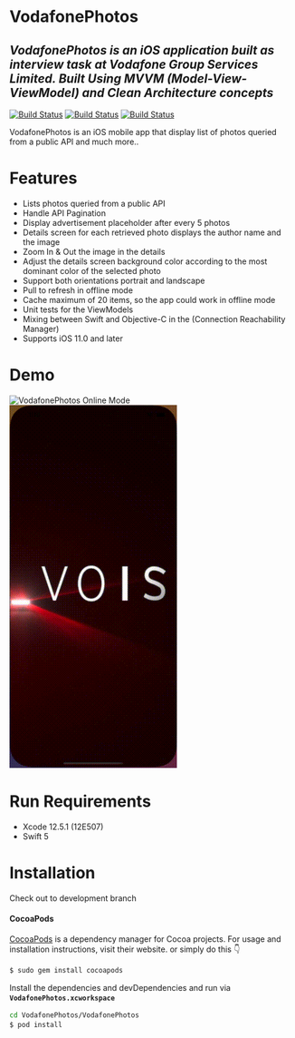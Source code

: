 # VodafonePhotos


## _VodafonePhotos is an iOS application built as interview task at Vodafone Group Services Limited. Built Using MVVM (Model-View-ViewModel) and Clean Architecture concepts_


[![Build Status](https://github.com/KarimEbrahemAbdelaziz/SwiftyMenu/workflows/Build/badge.svg)]() [![Build Status](https://img.shields.io/badge/Swift-5.2-orange.svg)]() [![Build Status](http://img.shields.io/badge/Cocoapods-available-green.svg?style=flat)]()

VodafonePhotos is an iOS mobile app that display list of photos queried from a public API and much more..


# Features

- Lists photos queried from a public API
- Handle API Pagination 
- Display advertisement placeholder after every 5 photos
- Details screen for each retrieved photo displays the author name and the image
- Zoom In & Out the image in the details
- Adjust the details screen background color according to the most dominant color of
the selected photo
- Support both orientations portrait and landscape
- Pull to refresh in offline mode
- Cache maximum of 20 items, so the app could work in offline mode
- Unit tests for the ViewModels
- Mixing between Swift and Objective-C in the (Connection Reachability Manager)
- Supports iOS 11.0 and later

# Demo
![VodafonePhotos Online Mode](README_Resources/online_mode.gif) ![VodafonePhotos Offline Mode](README_Resources/offline_mode.gif) 

# Run Requirements

- Xcode 12.5.1 (12E507)
- Swift 5

# Installation
Check out to development branch
#### CocoaPods
[CocoaPods](https://cocoapods.org) is a dependency manager for Cocoa projects. For usage and installation instructions, visit their website. 
or simply do this 👇
```sh
$ sudo gem install cocoapods
```

Install the dependencies and devDependencies and run via **`VodafonePhotos.xcworkspace`** 

```sh
cd VodafonePhotos/VodafonePhotos 
$ pod install
```

